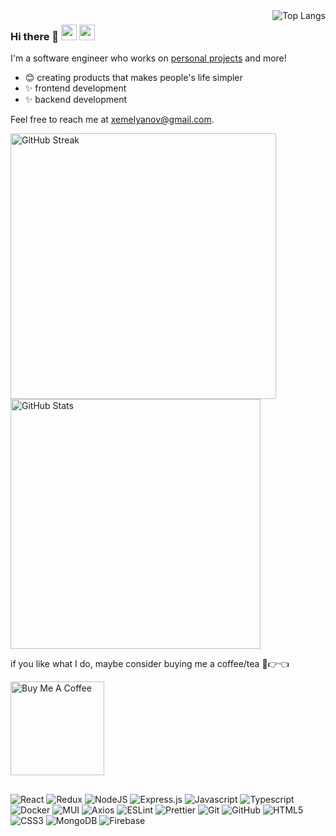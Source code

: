 <img align="right" alt="Top Langs" src="https://github-readme-stats.vercel.app/api/top-langs/?username=EmelyanovSI&theme=transparent&hide_border=true&layout=compact" />

### Hi there 👋 [<img src="https://user-images.githubusercontent.com/17351844/194483436-6f236266-8733-4407-9878-55ab957a1992.png" width="25px" />](https://github.com/EmelyanovSI) [<img src="https://user-images.githubusercontent.com/17351844/194484041-64292dbc-5244-47a5-87b4-a984578a772f.png" width="25px" />](https://www.linkedin.com/in/siarhei-yemelianau)

I'm a software engineer who works on [personal projects](https://github.com/EmelyanovSI?tab=repositories) and more!

- 😊 creating products that makes people's life simpler
- ✨ frontend development
- ✨ backend development

Feel free to reach me at <xemelyanov@gmail.com>.

<img alt="GitHub Streak" width="425" src="https://github-readme-streak-stats.herokuapp.com?user=EmelyanovSI&theme=github-dark-blue&exclude_days=Sun%2CSat" /> <img alt="GitHub Stats" width="400" src="https://github-readme-stats.vercel.app/api?username=EmelyanovSI&show_icons=true&theme=transparent&include_all_commits=true&count_private=true" />

if you like what I do, maybe consider buying me a coffee/tea 🥺👉👈

[<img src="https://cdn.buymeacoffee.com/buttons/v2/default-red.png" alt="Buy Me A Coffee" width="150" >](https://bmc.link/xemelyanov)

##

![React](https://img.shields.io/badge/react-%2320232a.svg?style=for-the-badge&logo=react&logoColor=%2361DAFB)
![Redux](https://img.shields.io/badge/redux-%23593d88.svg?style=for-the-badge&logo=redux&logoColor=white)
![NodeJS](https://img.shields.io/badge/node.js-6DA55F?style=for-the-badge&logo=node.js&logoColor=white)
![Express.js](https://img.shields.io/badge/express.js-%23404d59.svg?style=for-the-badge&logo=express&logoColor=%2361DAFB)
![Javascript](https://img.shields.io/badge/Javascript-F7DF1E?style=for-the-badge&logo=Javascript&logoColor=black)
![Typescript](https://img.shields.io/badge/TypeScript-007ACC?style=for-the-badge&logo=typescript&logoColor=white)
![Docker](https://img.shields.io/badge/docker-%230db7ed.svg?style=for-the-badge&logo=docker&logoColor=white)
![MUI](https://img.shields.io/badge/MUI-%230081CB.svg?style=for-the-badge&logo=material-ui&logoColor=white)
![Axios](https://img.shields.io/badge/Axios-5A29E4?style=for-the-badge&logo=Axios&logoColor=white)
![ESLint](https://img.shields.io/badge/ESLint-4B3263?style=for-the-badge&logo=eslint&logoColor=white)
![Prettier](https://img.shields.io/badge/prettier-1A2C34?style=for-the-badge&logo=prettier&logoColor=F7BA3E)
![Git](https://img.shields.io/badge/Git-F05032?style=for-the-badge&logo=Git&logoColor=white)
![GitHub](https://img.shields.io/badge/Github-181717?style=for-the-badge&logo=Github&logoColor=white)
![HTML5](https://img.shields.io/badge/html5-%23E34F26.svg?&style=for-the-badge&logo=html5&logoColor=white)
![CSS3](https://img.shields.io/badge/css3-%231572B6.svg?&style=for-the-badge&logo=css3&logoColor=white)
![MongoDB](https://img.shields.io/badge/MongoDB-%234ea94b.svg?style=for-the-badge&logo=mongodb&logoColor=white)
![Firebase](https://img.shields.io/badge/Firebase-039BE5?style=for-the-badge&logo=Firebase&logoColor=white)

<!--
**EmelyanovSI/EmelyanovSI** is a ✨ _special_ ✨ repository because its `README.md` (this file) appears on your GitHub profile.

Here are some ideas to get you started:

- 🔭 I’m currently working on ...
- 🌱 I’m currently learning ...
- 👯 I’m looking to collaborate on ...
- 🤔 I’m looking for help with ...
- 💬 Ask me about ...
- 📫 How to reach me: ...
- 😄 Pronouns: ...
- ⚡ Fun fact: ...
-->
